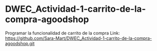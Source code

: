 # DWEC_Actividad-1-carrito-de-la-compra-agoodshop
Programar la funcionalidad de carrito de la compra
Link:
https://github.com/Sara-Mart/DWEC_Actividad-1-carrito-de-la-compra-agoodshop.git
